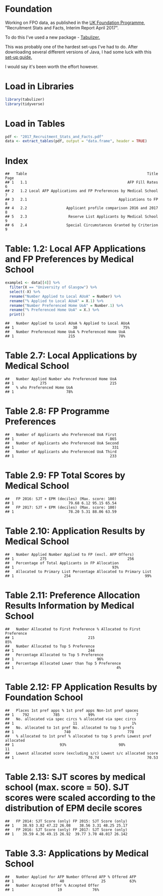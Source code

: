 Foundation
================

Working on FPO data, as published in the [UK Foundation Programme](http://www.foundationprogramme.nhs.uk/content/reports), "Recruitment Stats and Facts, Interim Report April 2017".

To do this I've used a new package - [Tabulizer.](https://github.com/ropensci/tabulizer)

This was probably one of the hardest set-ups I've had to do. After downloading several different versions of Java, I had some luck with this [set-up guide.](https://zhiyzuo.github.io/installation-rJava/)

I would say it's been worth the effort however.

Load in Libraries
=================

``` r
library(tabulizer)
library(tidyverse)
```

Load in Tables
==============

``` r
pdf <- "2017_Recruitment_Stats_and_Facts.pdf"
data <- extract_tables(pdf, output = "data.frame", header = TRUE)
```

Index
=====

    ##   Table                                                       Title Page
    ## 1   1.1                                              AFP Fill Rates    6
    ## 2   1.2 Local AFP Applications and FP Preferences by Medical School    7
    ## 3   2.1                                          Applications to FP    8
    ## 4   2.2                  Applicant profile comparison 2016 and 2017    8
    ## 5   2.3                   Reserve List Applicants by Medical School    9
    ## 6   2.4                  Special Circumstances Granted by Criterion    9

Table: 1.2: Local AFP Applications and FP Preferences by Medical School
=======================================================================

``` r
example1 <- data[[4]] %>%
  filter(X == "University of Glasgow") %>%
  select(-X) %>%
  rename("Number Applied to Local AUoA" = Number) %>%
  rename("% Applied to Local AUoA" = X.1) %>%
  rename("Number Preferenced Home UoA" = Number.1) %>%
  rename("% Preferenced Home UoA" = X.) %>%
  print()
```

    ##   Number Applied to Local AUoA % Applied to Local AUoA
    ## 1                           30                     75%
    ##   Number Preferenced Home UoA % Preferenced Home UoA
    ## 1                         215                    78%

Table 2.7: Local Applications by Medical School
===============================================

    ##   Number Applied Number who Preferenced Home UoA
    ## 1            275                             215
    ##   % who Preferenced Home UoA
    ## 1                        78%

Table 2.8: FP Programme Preferences
===================================

    ##   Number of Applicants who Preferenced UoA First
    ## 1                                            865
    ##   Number of Applicants who Preferenced UoA Second
    ## 1                                             331
    ##   Number of Applicants who Preferenced UoA Third
    ## 1                                            233

Table 2.9: FP Total Scores by Medical School
============================================

    ##   FP 2016: SJT + EPM (deciles) (Max. score: 100)
    ## 1                         79.68 6.12 95.15 65.54
    ##   FP 2017: SJT + EPM (deciles) (Max. score: 100)
    ## 1                         78.20 5.31 88.06 63.59

Table 2.10: Application Results by Medical School
=================================================

    ##   Number Applied Number Applied to FP (excl. AFP Offers)
    ## 1            275                                     256
    ##   Percentage of Total Applicants in FP Allocation
    ## 1                                             93%
    ##   Allocated to Primary List Percentage Allocated to Primary List
    ## 1                       254                                  99%

Table 2.11: Preference Allocation Results Information by Medical School
=======================================================================

    ##   Number Allocated to First Preference % Allocated to First Preference
    ## 1                                  215                             85%
    ##   Number Allocated to Top 5 Preference
    ## 1                                  244
    ##   Percentage Allocated to Top 5 Preference
    ## 1                                      96%
    ##   Percentage Allocated Lower than Top 5 Preference
    ## 1                                               4%

Table 2.12: FP Application Results by Foundation School
=======================================================

    ##   Places 1st pref apps % 1st pref apps Non-1st pref spaces
    ## 1    792           785             99%                   7
    ##   No. allocated via spec circs % allocated via spec circs
    ## 1                           11                         1%
    ##   No. allocated to 1st pref No. allocated to top 5 prefs
    ## 1                       740                          778
    ##   % allocated to 1st pref % allocated to top 5 prefs Lowest pref allocated
    ## 1                     93%                        98%                    11
    ##   Lowest allocated score (excluding s/c) Lowest s/c allocated score
    ## 1                                  70.74                      70.53

Table 2.13: SJT scores by medical school (max. score = 50). SJT scores were scaled according to the distribution of EPM decile scores
=====================================================================================================================================

    ##   FP 2014: SJT Score (only) FP 2015: SJT Score (only)
    ## 1    38.93 3.82 47.22 26.08    38.56 3.31 48.25 25.17
    ##   FP 2016: SJT Score (only) FP 2017: SJT Score (only)
    ## 1    39.59 4.36 49.15 26.92  39.77 3.70 48.017 26.142

Table 3.3: Applications by Medical School
=========================================

    ##   Number Applied for AFP Number Offered AFP % Offered AFP
    ## 1                     40                 25           63%
    ##   Number Accepted Offer % Accepted Offer
    ## 1                    19              76%
